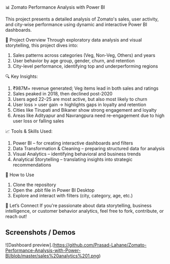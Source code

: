 📊 Zomato Performance Analysis with Power BI

This project presents a detailed analysis of Zomato's sales, user activity, and city-wise performance using dynamic and interactive Power BI dashboards.

🚀 Project Overview
Through exploratory data analysis and visual storytelling, this project dives into:
1. Sales patterns across categories (Veg, Non-Veg, Others) and years
2. User behavior by age group, gender, churn, and retention
3. City-level performance, identifying top and underperforming regions

🔍 Key Insights:
1. ₹987M+ revenue generated; Veg items lead in both sales and ratings
2. Sales peaked in 2018, then declined post-2020
3. Users aged 22–25 are most active, but also most likely to churn
4. User loss > user gain → highlights gaps in loyalty and retention
5. Cities like Tirupati and Bikaner show strong engagement and loyalty
6. Areas like Adityapur and Navrangpura need re-engagement due to high user loss or falling sales

📈 Tools & Skills Used:
1. Power BI – for creating interactive dashboards and filters
2. Data Transformation & Cleaning – preparing structured data for analysis
3. Visual Analytics – identifying behavioral and business trends
4. Analytical Storytelling – translating insights into strategic recommendations

🧠 How to Use
1. Clone the repository
2. Open the .pbit file in Power BI Desktop
3. Explore and interact with filters (city, category, age, etc.)

🤝 Let’s Connect
If you're passionate about data storytelling, business intelligence, or customer behavior analytics, feel free to fork, contribute, or reach out!

## Screenshots / Demos
![Dashboard preview].(https://github.com/Prasad-Lahane/Zomato-Performance-Analysis-with-Power-BI/blob/master/sales%20analytics%201.png)

